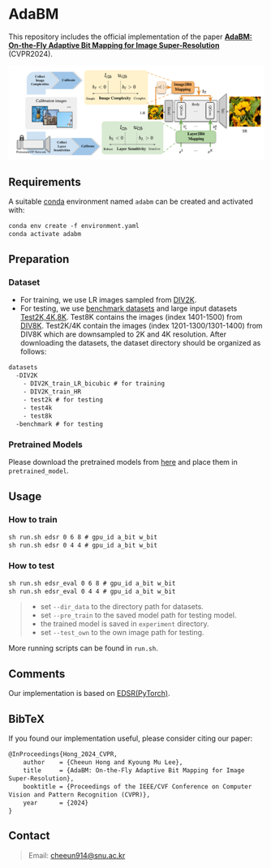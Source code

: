# AdaBM
This repository includes the official implementation of the paper [**AdaBM: On-the-Fly Adaptive Bit Mapping for Image Super-Resolution**](TBD) (CVPR2024).


<!-- [arXiv](TBD) | [BibTeX](#bibtex) -->


<!-- <p align="center">
<img src=assets/results.gif />
</p> -->

<p align="center">
<img src=assets/cover_adabm.png />
</p>



## Requirements
A suitable [conda](https://conda.io/) environment named `adabm` can be created and activated with:
```
conda env create -f environment.yaml
conda activate adabm
```

## Preparation
### Dataset
* For training, we use LR images sampled from [DIV2K](https://cv.snu.ac.kr/research/EDSR/DIV2K.tar).
* For testing, we use [benchmark datasets](https://cv.snu.ac.kr/research/EDSR/benchmark.tar) and large input datasets [Test2K,4K,8K](https://drive.google.com/drive/folders/18b3QKaDJdrd9y0KwtrWU2Vp9nHxvfTZH?usp=sharing).
Test8K contains the images (index 1401-1500) from [DIV8K](https://competitions.codalab.org/competitions/22217#participate). Test2K/4K contain the images (index 1201-1300/1301-1400) from DIV8K which are downsampled to 2K and 4K resolution.
After downloading the datasets, the dataset directory should be organized as follows:

```
datasets
  -DIV2K
    - DIV2K_train_LR_bicubic # for training
    - DIV2K_train_HR
    - test2k # for testing
    - test4k
    - test8k
  -benchmark # for testing
```

### Pretrained Models
Please download the pretrained models from [here](https://drive.google.com/drive/folders/1GLuvwy3WWFG2H6iEA6-7tqRj_Jnzcn86?usp=drive_link) and place them in `pretrained_model`.

## Usage

### How to train

```
sh run.sh edsr 0 6 8 # gpu_id a_bit w_bit 
sh run.sh edsr 0 4 4 # gpu_id a_bit w_bit 
```

### How to test

```
sh run.sh edsr_eval 0 6 8 # gpu_id a_bit w_bit 
sh run.sh edsr_eval 0 4 4 # gpu_id a_bit w_bit
```

> * set `--dir_data` to the directory path for datasets. 
> * set `--pre_train` to the saved model path for testing model. 
> * the trained model is saved in `experiment` directory.
> * set `--test_own` to the own image path for testing.

More running scripts can be found in `run.sh`. 

## Comments
Our implementation is based on [EDSR(PyTorch)](https://github.com/thstkdgus35/EDSR-PyTorch).

<!-- #### Coming Soon...
 - [ ] remove hr directory -->

## BibTeX
If you found our implementation useful, please consider citing our paper:
```
@InProceedings{Hong_2024_CVPR,
    author    = {Cheeun Hong and Kyoung Mu Lee},
    title     = {AdaBM: On-the-Fly Adaptive Bit Mapping for Image Super-Resolution},
    booktitle = {Proceedings of the IEEE/CVF Conference on Computer Vision and Pattern Recognition (CVPR)},
    year      = {2024}
}
```

## Contact
> Email: [cheeun914@snu.ac.kr](cheeun914@snu.ac.kr)